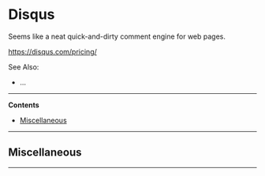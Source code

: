 # Disqus

Seems like a neat quick-and-dirty comment engine for web pages.

https://disqus.com/pricing/

See Also:

- ...

---

**Contents**

- [Miscellaneous](Disqus.md#miscellaneous)

---

## Miscellaneous

---



